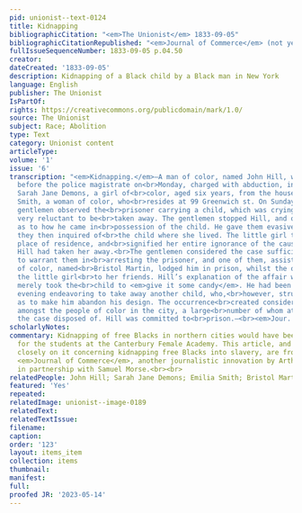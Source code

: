 ```yaml
---
pid: unionist--text-0124
title: Kidnapping
bibliographicCitation: "<em>The Unionist</em> 1833-09-05"
bibliographicCitationRepublished: "<em>Journal of Commerce</em> (not yet researched)"
fullIssueSequenceNumber: 1833-09-05 p.04.50
creator: 
dateCreated: '1833-09-05'
description: Kidnapping of a Black child by a Black man in New York
language: English
publisher: The Unionist
IsPartOf: 
rights: https://creativecommons.org/publicdomain/mark/1.0/
source: The Unionist
subject: Race; Abolition
type: Text
category: Unionist content
articleType: 
volume: '1'
issue: '6'
transcription: "<em>Kidnapping.</em>—A man of color, named John Hill, was brought
  before the police magistrate on<br>Monday, charged with abduction, in taking away
  Sarah Jane Demons, a girl of<br>color, aged six years, from the house of Emilia
  Smith, a woman of color, who<br>resides at 99 Greenwich st. On Sunday evening three
  gentlemen observed the<br>prisoner carrying a child, which was crying, and seemed
  very reluctant to be<br>taken away. The gentlemen stopped Hill, and questioned him
  as to how he came in<br>possession of the child. He gave them evasive answers, and
  they then inquired of<br>the child where she lived. The little girl told them her
  place of residence, and<br>signified her entire ignorance of the cause for which
  Hill had taken her away.<br>The gentlemen considered the case sufficiently suspicious
  to warrant them in<br>arresting the prisoner, and one of them, assisted by a man
  of color, named<br>Bristol Martin, lodged him in prison, whilst the other restored
  the little girl<br>to her friends. Hill’s explanation of the affair was, that he
  merely took the<br>child to <em>give it some candy</em>. He had been seen the same
  evening endeavoring to take away another child, who,<br>however, struggled so hard
  as to make him abandon his design. The occurrence<br>created considerable excitement
  amongst the people of color in the city, a large<br>number of whom attended to hear
  the case disposed of. Hill was committed to<br>prison.—<br><em>Jour. Com.</em>"
scholarlyNotes: 
commentary: Kidnapping of free Blacks in northern cities would have been a major fear
  for the students at the Canterbury Female Academy. This article, and the one preceding
  closely on it concerning kidnapping free Blacks into slavery, are from the New York
  <em>Journal of Commerce</em>, another journalistic innovation by Arthur Tappan,
  in partnership with Samuel Morse.<br><br>
relatedPeople: John Hill; Sarah Jane Demons; Emilia Smith; Bristol Martin
featured: 'Yes'
repeated: 
relatedImage: unionist--image-0189
relatedText: 
relatedTextIssue: 
filename: 
caption: 
order: '123'
layout: items_item
collection: items
thumbnail: 
manifest: 
full: 
proofed JR: '2023-05-14'
---
```

